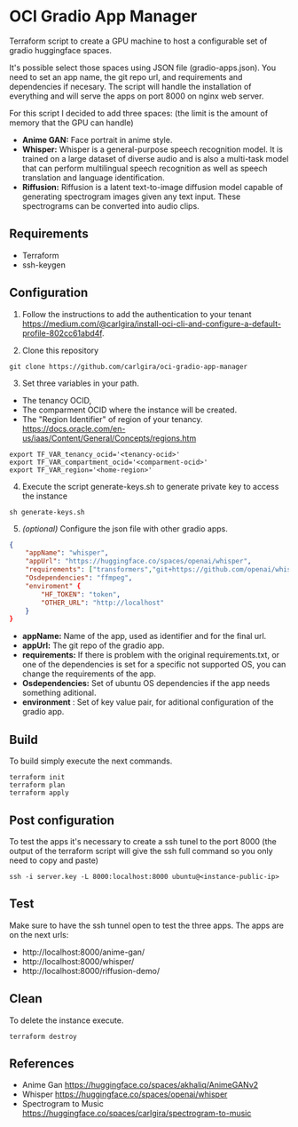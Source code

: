 # OCI Gradio App Manager

Terraform script to create a GPU machine to host a configurable set of gradio huggingface spaces. 

It's possible select those spaces using JSON file (gradio-apps.json). You need to set an app name, the git repo url, and requirements and dependencies if necesary. The script will handle the installation of everything and will serve the apps on port 8000 on nginx web server.

For this script I decided to add three spaces: (the limit is the amount of memory that the GPU can handle)

- **Anime GAN:** Face portrait in anime style.
- **Whisper:** Whisper is a general-purpose speech recognition model. It is trained on a large dataset of diverse audio and is also a multi-task model that can perform multilingual speech recognition as well as speech translation and language identification.
- **Riffusion:** Riffusion is a latent text-to-image diffusion model capable of generating spectrogram images given any text input. These spectrograms can be converted into audio clips.

## Requirements

- Terraform
- ssh-keygen

## Configuration

1. Follow the instructions to add the authentication to your tenant https://medium.com/@carlgira/install-oci-cli-and-configure-a-default-profile-802cc61abd4f.

2. Clone this repository
```
git clone https://github.com/carlgira/oci-gradio-app-manager
```

3. Set three variables in your path. 
- The tenancy OCID, 
- The comparment OCID where the instance will be created.
- The "Region Identifier" of region of your tenancy. https://docs.oracle.com/en-us/iaas/Content/General/Concepts/regions.htm

```
export TF_VAR_tenancy_ocid='<tenancy-ocid>'
export TF_VAR_compartment_ocid='<comparment-ocid>'
export TF_VAR_region='<home-region>'
```

4. Execute the script generate-keys.sh to generate private key to access the instance
```
sh generate-keys.sh
```

5. *(optional)* Configure the json file with other gradio apps.
```json
{
    "appName": "whisper",
    "appUrl": "https://huggingface.co/spaces/openai/whisper",
    "requirements": ["transformers","git+https://github.com/openai/whisper.git"],
    "Osdependencies": "ffmpeg",
    "enviroment" {
        "HF_TOKEN": "token",
        "OTHER_URL": "http://localhost"
    }
}
```

- **appName:** Name of the app, used as identifier and for the final url.
- **appUrl:** The git repo of the gradio app. 
- **requirements:** If there is problem with the original requirements.txt, or one of the dependencies is set for a specific not supported OS, you can change the requirements of the app.
- **Osdependencies:** Set of ubuntu OS dependencies if the app needs something aditional.
- **environment** : Set of key value pair, for aditional configuration of the gradio app. 

## Build
To build simply execute the next commands. 
```
terraform init
terraform plan
terraform apply
```

## Post configuration
To test the apps it's necessary to create a ssh tunel to the port 8000 (the output of the terraform script will give the ssh full command so you only need to copy and paste)

```
ssh -i server.key -L 8000:localhost:8000 ubuntu@<instance-public-ip>
```

## Test
Make sure to have the ssh tunnel open to test the three apps. The apps are on the next urls:

- http://localhost:8000/anime-gan/
- http://localhost:8000/whisper/
- http://localhost:8000/riffusion-demo/

## Clean
To delete the instance execute.
```
terraform destroy
```

## References
- Anime Gan https://huggingface.co/spaces/akhaliq/AnimeGANv2
- Whisper https://huggingface.co/spaces/openai/whisper
- Spectrogram to Music https://huggingface.co/spaces/carlgira/spectrogram-to-music

